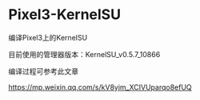 # Pixel3-KernelSU
编译Pixel3上的KernelSU

目前使用的管理器版本：KernelSU_v0.5.7_10866

编译过程可参考此文章

https://mp.weixin.qq.com/s/kV8yjm_XCIVUparqo8efUQ
